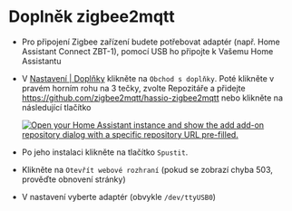 # Doplněk zigbee2mqtt

- Pro připojení Zigbee zařízení budete potřebovat adaptér (např. Home Assistant Connect ZBT-1), pomocí USB ho připojte k Vašemu Home Assistantu
- V [Nastavení | Doplňky](https://my.home-assistant.io/redirect/supervisor/) klikněte na `Obchod s doplňky`. Poté klikněte v pravém horním rohu na 3 tečky, zvolte Repozitáře a přidejte https://github.com/zigbee2mqtt/hassio-zigbee2mqtt nebo klikněte na následující tlačítko
    
   <a href="https://my.home-assistant.io/redirect/supervisor_add_addon_repository/?repository_url=https%3A%2F%2Fgithub.com%2Fzigbee2mqtt%2Fhassio-zigbee2mqtt" rel="nofollow" class="plausible-event-name=My+HomeAssistant+Link plausible-event-halinktype=addon_repository"><img alt="Open your Home Assistant instance and show the add add-on repository dialog with a specific repository URL pre-filled." src="https://my.home-assistant.io/badges/supervisor_add_addon_repository.svg" style="max-width: 100%;"></a>

- Po jeho instalaci klikněte na tlačítko `Spustit`.
- Klikněte na `Otevřít webové rozhraní` (pokud se zobrazí chyba 503, prověďte obnovení stránky)
- V nastavení vyberte adaptér (obvykle `/dev/ttyUSB0`)

